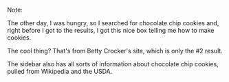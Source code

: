 <!-- .slide: data-background-image="resources/cookie-search.jpg" data-background-size="contain" -->

Note:

The other day, I was hungry, so I searched for chocolate chip cookies and, right before I got to the results, I got this nice box telling me how to make cookies.

The cool thing? That's from Betty Crocker's site, which is only the #2 result.

The sidebar also has all sorts of information about chocolate chip cookies, pulled from Wikipedia and the USDA.